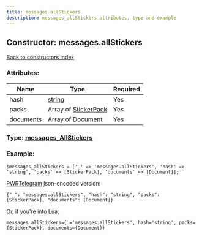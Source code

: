 ```yaml
---
title: messages.allStickers
description: messages_allStickers attributes, type and example
---
```

## Constructor: messages.allStickers  
[Back to constructors index](index.md)



### Attributes:

| Name     |    Type       | Required |
|----------|---------------|----------|
|hash|[string](../types/string.md) | Yes|
|packs|Array of [StickerPack](../types/StickerPack.md) | Yes|
|documents|Array of [Document](../types/Document.md) | Yes|



### Type: [messages\_AllStickers](../types/messages_AllStickers.md)


### Example:

```
$messages_allStickers = ['_' => 'messages.allStickers', 'hash' => 'string', 'packs' => [StickerPack], 'documents' => [Document]];
```  

[PWRTelegram](https://pwrtelegram.xyz) json-encoded version:

```
{"_": "messages.allStickers", "hash": "string", "packs": [StickerPack], "documents": [Document]}
```


Or, if you're into Lua:  


```
messages_allStickers={_='messages.allStickers', hash='string', packs={StickerPack}, documents={Document}}

```



